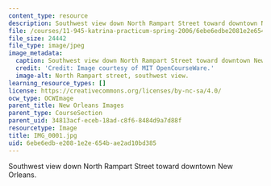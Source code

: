 ```yaml
---
content_type: resource
description: Southwest view down North Rampart Street toward downtown New Orleans.
file: /courses/11-945-katrina-practicum-spring-2006/6ebe6edbe2081e2e654bae2ad10bd385_IMG_0001.jpg
file_size: 24442
file_type: image/jpeg
image_metadata:
  caption: Southwest view down North Rampart Street toward downtown New Orleans.
  credit: 'Credit: Image courtesy of MIT OpenCourseWare.'
  image-alt: North Rampart street, southwest view.
learning_resource_types: []
license: https://creativecommons.org/licenses/by-nc-sa/4.0/
ocw_type: OCWImage
parent_title: New Orleans Images
parent_type: CourseSection
parent_uid: 34813acf-eceb-18ad-c8f6-8484d9a7d88f
resourcetype: Image
title: IMG_0001.jpg
uid: 6ebe6edb-e208-1e2e-654b-ae2ad10bd385
---
```

Southwest view down North Rampart Street toward downtown New Orleans.